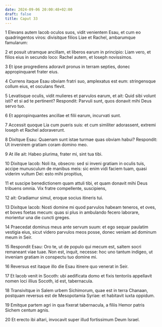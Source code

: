 ```yaml
---
date: 2024-09-06 20:00:48+02:00
draft: false
title: Caput 33
---
```





1 Elevans autem Iacob oculos suos, vidit venientem Esau, et cum eo quadringentos viros: divisitque filios Liae et Rachel, ambarumque famularum:

2 et posuit utramque ancillam, et liberos earum in principio: Liam vero, et filios eius in secundo loco: Rachel autem, et Ioseph novissimos.

3 Et ipse progrediens adoravit pronus in terram septies, donec appropinquaret frater eius.

4 Currens itaque Esau obviam fratri suo, amplexatus est eum: stringensque collum eius, et osculans flevit.

5 Levatisque oculis, vidit mulieres et parvulos earum, et ait: Quid sibi volunt isti? et si ad te pertinent? Respondit: Parvuli sunt, quos donavit mihi Deus servo tuo.

6 Et appropinquantes ancillae et filii earum, incurvati sunt.

7 Accessit quoque Lia cum pueris suis: et cum similiter adorassent, extremi Ioseph et Rachel adoraverunt.

8 Dixitque Esau: Quaenam sunt istae turmae quas obviam habui? Respondit: Ut invenirem gratiam coram domino meo.

9 At ille ait: Habeo plurima, frater mi, sint tua tibi.

10 Dixitque Iacob: Noli ita, obsecro: sed si inveni gratiam in oculis tuis, accipe munusculum de manibus meis: sic enim vidi faciem tuam, quasi viderim vultum Dei: esto mihi propitius,

11 et suscipe benedictionem quam attuli tibi, et quam donavit mihi Deus tribuens omnia. Vix fratre compellente, suscipiens,

12 ait: Gradiamur simul, eroque socius itineris tui.

13 Dixitque Iacob: Nosti domine mi quod parvulos habeam teneros, et oves, et boves foetas mecum: quas si plus in ambulando fecero laborare, morientur una die cuncti greges.

14 Praecedat dominus meus ante servum suum: et ego sequar paulatim vestigia eius, sicut videro parvulos meos posse, donec veniam ad dominum meum in Seir.

15 Respondit Esau: Oro te, ut de populo qui mecum est, saltem socri remaneant viae tuae. Non est, inquit, necesse: hoc uno tantum indigeo, ut inveniam gratiam in conspectu tuo domine mi.

16 Reversus est itaque illo die Esau itinere quo venerat in Seir.

17 Et Iacob venit in Socoth: ubi aedificata domo et fixis tentoriis appellavit nomen loci illius Socoth, id est, tabernacula.

18 Transivitque in Salem urbem Sichimorum, quae est in terra Chanaan, postquam reversus est de Mesopotamia Syriae: et habitavit iuxta oppidum.

19 Emitque partem agri in qua fixerat tabernacula, a filiis Hemor patris Sichem centum agnis.

20 Et erecto ibi altari, invocavit super illud fortissimum Deum Israel.

